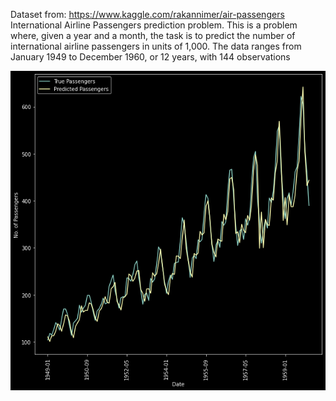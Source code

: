 
Dataset from: https://www.kaggle.com/rakannimer/air-passengers
International Airline Passengers prediction problem.
This is a problem where, given a year and a month, the task is to predict 
the number of international airline passengers in units of 1,000. 
The data ranges from January 1949 to December 1960, or 12 years, with 144 observations



![Alt text](https://github.com/sainivedh/Time-Series/blob/main/Air%20Passengers/Air%20Passengers_truevspred_plot.png?raw=true "True Passengers vs Predicted Passengers")

